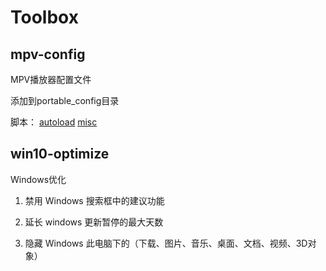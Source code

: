 # Toolbox

## mpv-config

MPV播放器配置文件

添加到portable_config目录

脚本：
[autoload](https://github.com/mpv-player/mpv/blob/master/TOOLS/lua/autoload.lua)
[misc](https://github.com/stax76/mpv-scripts/blob/main/misc.lua)

## win10-optimize

Windows优化

1. 禁用 Windows 搜索框中的建议功能

2. 延长 windows 更新暂停的最大天数

3. 隐藏 Windows 此电脑下的（下载、图片、音乐、桌面、文档、视频、3D对象）